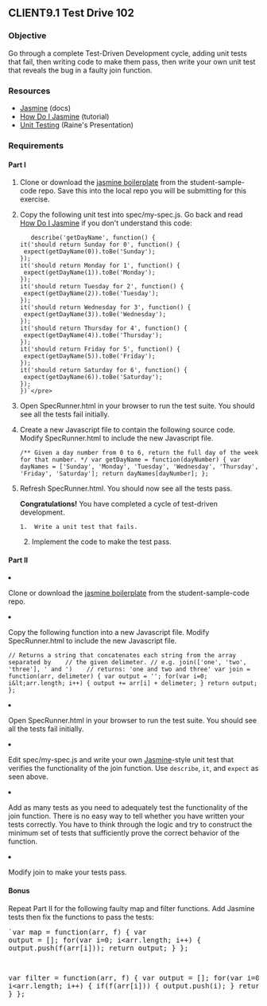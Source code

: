 ## CLIENT9.1 Test Drive 102

### Objective

Go through a complete Test-Driven Development cycle, adding unit tests that fail, then
writing code to make them pass, then write  your own 
unit test that reveals the bug in a faulty join function.

### Resources

*   [Jasmine](http://pivotal.github.io/jasmine/) (docs)
*   [How Do I Jasmine](http://evanhahn.com/how-do-i-jasmine/) (tutorial)
*   [Unit Testing](https://slid.es/rainelourie/unit-testing/fullscreen) (Raine's Presentation)

### Requirements

#### Part I

1.  Clone or download the [jasmine boilerplate](https://github.com/RefactorU/student-sample-code/tree/master/jasmine) from the student-sample-code repo. Save this into the local repo you will
be submitting for this exercise.
2.  Copy the following unit test into spec/my-spec.js. Go back and read [How Do I Jasmine](http://evanhahn.com/how-do-i-jasmine/) if you don't understand this code:

     ```
        describe('getDayName', function() {
     it('should return Sunday for 0', function() {
      expect(getDayName(0)).toBe('Sunday');
     });
     it('should return Monday for 1', function() {
      expect(getDayName(1)).toBe('Monday');
     });
     it('should return Tuesday for 2', function() {
      expect(getDayName(2)).toBe('Tuesday');
     });
     it('should return Wednesday for 3', function() {
      expect(getDayName(3)).toBe('Wednesday');
     });
     it('should return Thursday for 4', function() {
      expect(getDayName(4)).toBe('Thursday');
     });
     it('should return Friday for 5', function() {
      expect(getDayName(5)).toBe('Friday');
     });
     it('should return Saturday for 6', function() {
      expect(getDayName(6)).toBe('Saturday');
     });
    })`</pre>
    ```
    
3.  Open SpecRunner.html in your browser to run the test suite. You should see all the tests
    fail initially.
4.  Create a new Javascript file to contain the following source code. Modify SpecRunner.html
    to include the new Javascript file.<pre class="set-apart-small">`/** Given a day number from 0 to 6, return the full day of the week for that number. */
    var getDayName = function(dayNumber) {
     var dayNames = ['Sunday', 'Monday', 'Tuesday', 'Wednesday', 'Thursday', 'Friday', 'Saturday'];
     return dayNames[dayNumber];
    };`</pre>
5.  Refresh SpecRunner.html. You should now see all the tests pass.<div class="set-apart-small alert alert-success">
    **Congratulations!** You have completed a cycle of test-driven development.

        1.  Write a unit test that fails.
    2.  Implement the code to make the test pass.</div>

    #### Part II

1.  Clone or download the [jasmine boilerplate](https://github.com/RefactorU/student-sample-code/tree/master/jasmine) from the student-sample-code repo.
2.  Copy the following function into a new Javascript file. Modify SpecRunner.html to include
    the new Javascript file.<pre class="set-apart-small">`// Returns a string that concatenates each string from the array separated by    // the given delimeter.
    // e.g. join(['one', 'two', 'three'], ' and ')    // returns: 'one and two and three'
    var join = function(arr, delimeter) {
     var output = '';
     for(var i=0; i&lt;arr.length; i++) {
      output += arr[i] + delimeter;
     }
     return output;
    };`</pre>
3.  Open SpecRunner.html in your browser to run the test suite. You should see all the tests
    fail initially.
4.  Edit spec/my-spec.js and write your own [Jasmine](http://pivotal.github.io/jasmine/)-style unit test that verifies the functionality of the join function.    Use `describe`, `it`, and `expect` as seen above.
5.  Add as many tests as you need to adequately test the functionality of
    the join function. There is no easy way to tell whether you have written your tests
    correctly. You have to think through the logic and try to construct the minimum set
    of tests that sufficiently prove the correct behavior of the function.
6.  Modify join to make your tests pass.

    #### Bonus

    Repeat Part II for the following faulty map and filter functions. Add Jasmine tests then
    fix the functions to pass the tests:<pre class="set-apart-small">`var map = function(arr, f) {
     var output = [];
     for(var i=0; i&lt;arr.length; i++) {
      output.push(f(arr[i]));
      return output;
     }
    };

    var filter = function(arr, f) {
     var output = [];
     for(var i=0; i&lt;arr.length; i++) {
      if(f(arr[i])) {
       output.push(i);
      }
      return output;
     }
    };

